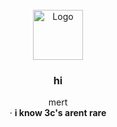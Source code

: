 <br />
<div align="center">
  <a href="https://github.com/othneildrew/Best-README-Template">
    <img src="images/logo.png" alt="Logo" width="80" height="80">
  </a>

  <h3 align="center">hi</h3>

  <p align="center">
    mert<br />
    ·
    <strong>i know 3c's arent rare
  


  </p>
</div>

